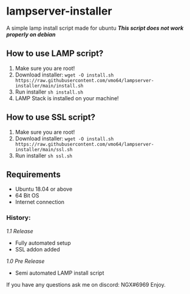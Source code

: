 # lampserver-installer
A simple lamp install script made for ubuntu
***This script does not work properly on debian***

## How to use LAMP script?
1. Make sure you are root!
2. Download installer: `wget -O install.sh https://raw.githubusercontent.com/vmo64/lampserver-installer/main/install.sh`
3. Run installer `sh install.sh`
4. LAMP Stack is installed on your machine!

## How to use SSL script?
1. Make sure you are root!
2. Download installer: `wget -O install.sh https://raw.githubusercontent.com/vmo64/lampserver-installer/main/ssl.sh`
3. Run installer `sh ssl.sh`

## Requirements
- Ubuntu 18.04 or above
- 64 Bit OS
- Internet connection

### History:
*1.1 Release*
- Fully automated setup
- SSL addon added

*1.0 Pre Release*
- Semi automated LAMP install script

If you have any questions ask me on discord: NGX#6969
Enjoy.
